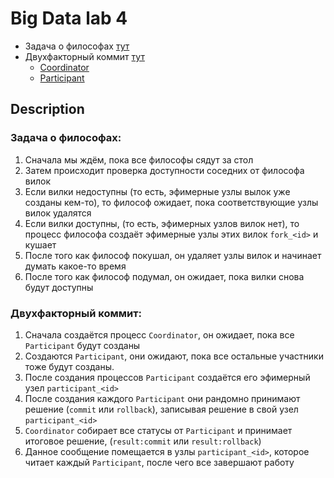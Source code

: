# Big Data lab 4
* Задача о философах [тут](src/main/scala/spaghetti/Philosopher.scala)
* Двухфакторный коммит [тут](src/main/scala/two_phase_commit)
  * [Coordinator](src/main/scala/two_phase_commit/transaction_coordinator/Coordinator.scala)
  * [Participant](src/main/scala/two_phase_commit/participant/Participant.scala)

## Description
### Задача о философах:
1. Сначала мы ждём, пока все философы сядут за стол
2. Затем происходит проверка доступности соседних от философа вилок
3. Если вилки недоступны (то есть, эфимерные узлы вылок уже созданы кем-то), то философ ожидает, пока соответствующие узлы вилок удалятся
4. Если вилки доступны, (то есть, эфимерных узлов вилок нет), то процесс философа создаёт эфимерные узлы этих вилок ```fork_<id>``` и кушает
5. После того как философ покушал, он удаляет узлы вилок и начинает думать какое-то время
6. После того как философ подумал, он ожидает, пока вилки снова будут доступны

### Двухфакторный коммит:
1. Сначала создаётся процесс ```Coordinator```, он ожидает, пока все ```Participant``` будут созданы
2. Создаются ```Participant```, они ожидают, пока все остальные участники тоже будут созданы.
3. После создания процессов ```Participant``` создаётся его эфимерный узел ```participant_<id>```
4. После создания каждого ```Participant``` они рандомно принимают решение (```commit``` или ```rollback```), записывая решение в свой узел ```participant_<id>```
5. ```Coordinator``` собирает все статусы от ```Participant``` и принимает итоговое решение, (```result:commit``` или ```result:rollback```)
6. Данное сообщение помещается в узлы ```participant_<id>```, которое читает каждый ```Participant```, после чего все завершают работу